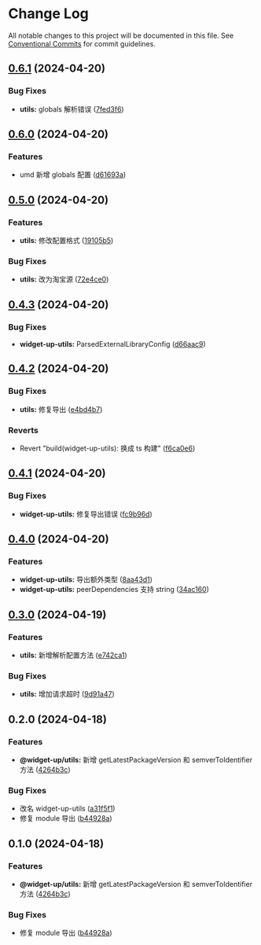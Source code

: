 # Change Log

All notable changes to this project will be documented in this file.
See [Conventional Commits](https://conventionalcommits.org) for commit guidelines.

## [0.6.1](https://github.com/tolerance-go/widget-up/compare/widget-up-utils@0.6.0...widget-up-utils@0.6.1) (2024-04-20)


### Bug Fixes

* **utils:** globals 解析错误 ([7fed3f6](https://github.com/tolerance-go/widget-up/commit/7fed3f67b3350794e047fd537892ffc48538dac6))



## [0.6.0](https://github.com/tolerance-go/widget-up/compare/widget-up-utils@0.5.0...widget-up-utils@0.6.0) (2024-04-20)


### Features

* umd 新增 globals 配置 ([d61693a](https://github.com/tolerance-go/widget-up/commit/d61693a63777131d016df1d134d9c1f076eb62d2))



## [0.5.0](https://github.com/tolerance-go/widget-up/compare/widget-up-utils@0.4.3...widget-up-utils@0.5.0) (2024-04-20)


### Features

* **utils:** 修改配置格式 ([19105b5](https://github.com/tolerance-go/widget-up/commit/19105b5ccf483031f73df98e9f3de8808d53cca7))


### Bug Fixes

* **utils:** 改为淘宝源 ([72e4ce0](https://github.com/tolerance-go/widget-up/commit/72e4ce0effb94dd182417cd51c372b3e7476a521))



## [0.4.3](https://github.com/tolerance-go/widget-up/compare/widget-up-utils@0.4.2...widget-up-utils@0.4.3) (2024-04-20)


### Bug Fixes

* **widget-up-utils:** ParsedExternalLibraryConfig ([d66aac9](https://github.com/tolerance-go/widget-up/commit/d66aac9aae0cee52bb5805affd06765006a23c6c))



## [0.4.2](https://github.com/tolerance-go/widget-up/compare/widget-up-utils@0.4.1...widget-up-utils@0.4.2) (2024-04-20)


### Bug Fixes

* **utils:** 修复导出 ([e4bd4b7](https://github.com/tolerance-go/widget-up/commit/e4bd4b77bdce529dcea8a377626dca23a788079d))


### Reverts

* Revert "build(widget-up-utils): 换成 ts 构建" ([f6ca0e6](https://github.com/tolerance-go/widget-up/commit/f6ca0e64fbfd42e904e7b3797c793699d68e3ce6))




## [0.4.1](https://github.com/tolerance-go/widget-up/compare/widget-up-utils@0.4.0...widget-up-utils@0.4.1) (2024-04-20)


### Bug Fixes

* **widget-up-utils:** 修复导出错误 ([fc9b96d](https://github.com/tolerance-go/widget-up/commit/fc9b96da972b63786883682f39abd89dc2c0bb33))



## [0.4.0](https://github.com/tolerance-go/widget-up/compare/widget-up-utils@0.3.0...widget-up-utils@0.4.0) (2024-04-20)


### Features

* **widget-up-utils:** 导出额外类型 ([8aa43d1](https://github.com/tolerance-go/widget-up/commit/8aa43d1ed6edc658dc8a3c36d5a3b8ada88c5089))
* **widget-up-utils:** peerDependencies 支持 string ([34ac160](https://github.com/tolerance-go/widget-up/commit/34ac160f2f5a329d7558c3ca00f30852604de36b))



## [0.3.0](https://github.com/tolerance-go/widget-up/compare/widget-up-utils@0.2.0...widget-up-utils@0.3.0) (2024-04-19)


### Features

* **utils:** 新增解析配置方法 ([e742ca1](https://github.com/tolerance-go/widget-up/commit/e742ca193291bbeb0b8063fa5ae4f0425d118571))


### Bug Fixes

* **utils:** 增加请求超时 ([9d91a47](https://github.com/tolerance-go/widget-up/commit/9d91a47c6cadf90d42bb40c8f6d3395bf7303cba))



## 0.2.0 (2024-04-18)


### Features

* **@widget-up/utils:** 新增 getLatestPackageVersion 和 semverToIdentifier 方法 ([4264b3c](https://github.com/tolerance-go/widget-up/commit/4264b3cbdff5dd4cca7ec87b3132714052da1477))


### Bug Fixes

* 改名 widget-up-utils ([a31f5f1](https://github.com/tolerance-go/widget-up/commit/a31f5f13b9dc60be003bd1555ab355e2a0501fad))
* 修复 module 导出 ([b44928a](https://github.com/tolerance-go/widget-up/commit/b44928a28b3f625b82f837b27be692ce06e731ab))



## 0.1.0 (2024-04-18)


### Features

* **@widget-up/utils:** 新增 getLatestPackageVersion 和 semverToIdentifier 方法 ([4264b3c](https://github.com/tolerance-go/widget-up/commit/4264b3cbdff5dd4cca7ec87b3132714052da1477))


### Bug Fixes

* 修复 module 导出 ([b44928a](https://github.com/tolerance-go/widget-up/commit/b44928a28b3f625b82f837b27be692ce06e731ab))
